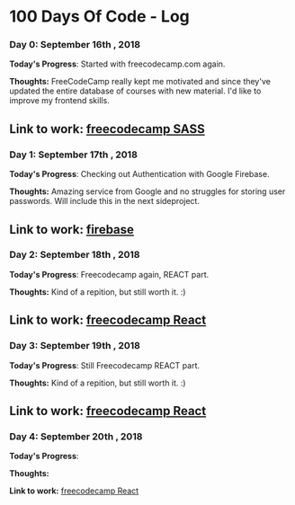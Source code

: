 # 100 Days Of Code - Log

### Day 0: September 16th , 2018 

**Today's Progress**: Started with freecodecamp.com again. 

**Thoughts:** FreeCodeCamp really kept me motivated and since they've updated the entire database of courses with new material. I'd like to improve my frontend skills.

**Link to work:** [freecodecamp SASS](https://learn.freecodecamp.org/front-end-libraries/sass)
---- 
### Day 1: September 17th , 2018 

**Today's Progress**: Checking out Authentication with Google Firebase. 

**Thoughts:** Amazing service from Google and no struggles for storing user passwords. Will include this in the next sideproject.

**Link to work:** [firebase](https://firebase.google.com/)
---- 
### Day 2: September 18th , 2018 

**Today's Progress**: Freecodecamp again, REACT part. 

**Thoughts:** Kind of a repition, but still worth it. :) 

**Link to work:** [freecodecamp React](https://learn.freecodecamp.org/front-end-libraries/react/)
---- 
### Day 3: September 19th , 2018 

**Today's Progress**: Still Freecodecamp REACT part. 

**Thoughts:** Kind of a repition, but still worth it. :) 

**Link to work:** [freecodecamp React](https://learn.freecodecamp.org/front-end-libraries/react/)
---- 
### Day 4: September 20th , 2018 

**Today's Progress**:  

**Thoughts:**  

**Link to work:** [freecodecamp React](https://learn.freecodecamp.org/front-end-libraries/react/)
